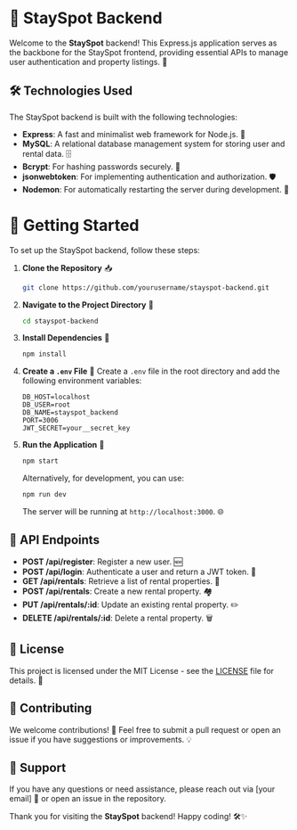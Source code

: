 # 🌟 StaySpot Backend 

Welcome to the **StaySpot** backend! This Express.js application serves as the backbone for the StaySpot frontend, providing essential APIs to manage user authentication and property listings. 🚀

## 🛠 Technologies Used

The StaySpot backend is built with the following technologies:

- **Express**: A fast and minimalist web framework for Node.js. 🚄
- **MySQL**: A relational database management system for storing user and rental data. 🗄️
- **Bcrypt**: For hashing passwords securely. 🔐
- **jsonwebtoken**: For implementing authentication and authorization. 🛡️
- **Nodemon**: For automatically restarting the server during development. 🔄

# 🚀 Getting Started

To set up the StaySpot backend, follow these steps:

1. **Clone the Repository** 📥
   ```bash
   git clone https://github.com/yourusername/stayspot-backend.git
   
2. **Navigate to the Project Directory** 📂
   ```bash
   cd stayspot-backend
   ```

3. **Install Dependencies** 🔧
   ```bash
   npm install
   ```

4. **Create a `.env` File** 📝
   Create a `.env` file in the root directory and add the following environment variables:
   ```plaintext
   DB_HOST=localhost
   DB_USER=root
   DB_NAME=stayspot_backend
   PORT=3006
   JWT_SECRET=your__secret_key
   ```

5. **Run the Application** 🎉
   ```bash
   npm start
   ```
   Alternatively, for development, you can use:
   ```bash
   npm run dev
   ```
   The server will be running at `http://localhost:3000`. 🌐

## 📡 API Endpoints

- **POST /api/register**: Register a new user. 🆕
- **POST /api/login**: Authenticate a user and return a JWT token. 🔑
- **GET /api/rentals**: Retrieve a list of rental properties. 📃
- **POST /api/rentals**: Create a new rental property. 🏘️
- **PUT /api/rentals/:id**: Update an existing rental property. ✏️
- **DELETE /api/rentals/:id**: Delete a rental property. 🗑️

## 📄 License

This project is licensed under the MIT License - see the [LICENSE](LICENSE) file for details. 📜

## 🙌 Contributing

We welcome contributions! 🤝 Feel free to submit a pull request or open an issue if you have suggestions or improvements. 💡

## 🤝 Support

If you have any questions or need assistance, please reach out via [your email] 📧 or open an issue in the repository.

Thank you for visiting the **StaySpot** backend! Happy coding! 🛠️✨
```


